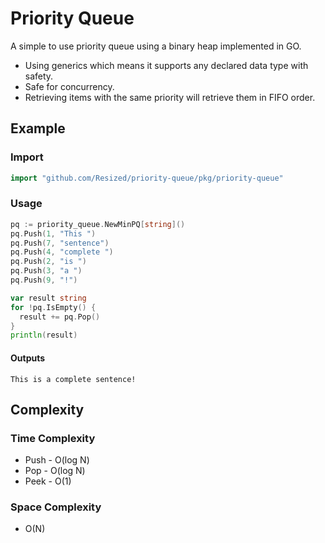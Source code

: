 # Priority Queue 
A simple to use priority queue using a binary heap implemented in GO.

- Using generics which means it supports any declared data type with safety.
- Safe for concurrency.
- Retrieving items with the same priority will retrieve them in FIFO order.
## Example

### Import

```go    
import "github.com/Resized/priority-queue/pkg/priority-queue"
```

### Usage

```go
pq := priority_queue.NewMinPQ[string]()
pq.Push(1, "This ")
pq.Push(7, "sentence")
pq.Push(4, "complete ")
pq.Push(2, "is ")
pq.Push(3, "a ")
pq.Push(9, "!")

var result string
for !pq.IsEmpty() {
  result += pq.Pop()
}
println(result)

```
#### Outputs
```
This is a complete sentence!
```

## Complexity

### Time Complexity

- Push -  O(log N)
- Pop - O(log N)
- Peek - O(1)

### Space Complexity
- O(N)
